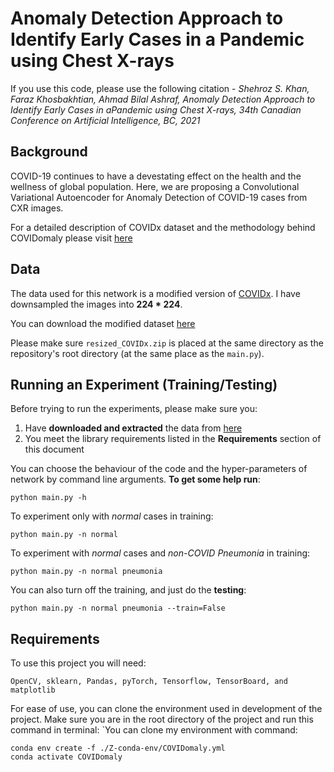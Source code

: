 # Anomaly Detection Approach to Identify Early Cases in a Pandemic using Chest X-rays
If you use this code, please use the following citation - *Shehroz S. Khan, Faraz Khosbakhtian, Ahmad Bilal Ashraf, Anomaly Detection Approach to Identify Early Cases in aPandemic using Chest X-rays, 34th Canadian Conference on Artificial Intelligence, BC, 2021*

## Background 

COVID-19 continues to have a devestating effect on the health and the wellness
 of global population. Here, we are proposing a Convolutional
 Variational Autoencoder for Anomaly Detection of COVID-19 cases from CXR images. 

For a detailed description of COVIDx dataset and the methodology behind COVIDomaly please visit [here](https://arxiv.org/abs/2010.02814)
## Data

The data used for this network is a modified version of [COVIDx](https://github.com/lindawangg/COVID-Net/blob/master/docs/COVIDx.md). I have downsampled the images into  **224 * 224**.

You can download the modified dataset [here](https://drive.google.com/file/d/1OUvFc96sHbbzRbfQrRbyU4XCeWD6NAU3/view?usp=sharing)

Please make sure `resized_COVIDx.zip` is placed at the same directory as the repository's root directory (at the same place as the `main.py`). 



## Running an Experiment (Training/Testing)

Before trying to run the experiments, please make sure you:

1. Have **downloaded and extracted** the data from [here](https://drive.google.com/file/d/1OUvFc96sHbbzRbfQrRbyU4XCeWD6NAU3/view?usp=sharing)
2. You meet the library requirements listed in the **Requirements** section of this document 

You can choose the behaviour of the code and the hyper-parameters of network by command line arguments.
**To get some help run**: 

```
python main.py -h
```

To experiment only with *normal* cases in training:
```
python main.py -n normal
```

To experiment with *normal* cases and *non-COVID Pneumonia* in training:
```
python main.py -n normal pneumonia
```

You can also turn off the training, and just do the **testing**:
```
python main.py -n normal pneumonia --train=False
```

## Requirements

To use this project you will need:

```OpenCV, sklearn, Pandas, pyTorch, Tensorflow, TensorBoard, and matplotlib```

For ease of use, you can clone the environment used in development of the project. Make sure you 
are in the root directory of the project and run this command in terminal:
`You can clone my environment with command:
```
conda env create -f ./Z-conda-env/COVIDomaly.yml
conda activate COVIDomaly
````
